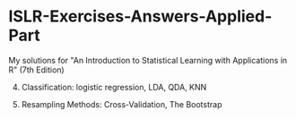 # ISLR-Exercises-Answers-Applied-Part
My solutions for "An Introduction to Statistical Learning with Applications in R" (7th Edition)


4. Classification: logistic regression, LDA, QDA, KNN

5. Resampling Methods: Cross-Validation, The Bootstrap
